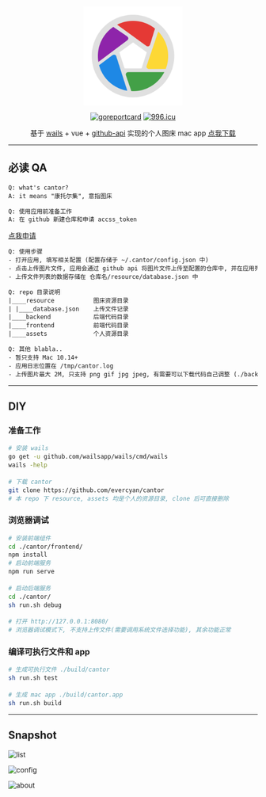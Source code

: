 <div align="center">
<img src="./appicon.png" width="200" alt="cantor" align=center />


[![goreportcard](https://goreportcard.com/badge/github.com/evercyan/cantor)](https://goreportcard.com/report/github.com/evercyan/cantor)
[![996.icu](https://img.shields.io/badge/link-996.icu-red.svg)](https://996.icu)

基于 [wails](https://github.com/wailsapp/wails) + vue + [github-api](https://docs.github.com/cn/rest/reference/repos#contents) 实现的个人图床 mac app [点我下载](https://github.com/evercyan/cantor/releases/download/v0.0.3/cantor-v0.0.3.tar.gz)
</div>

---

## 必读 QA

```txt
Q: what's cantor?
A: it means "康托尔集", 意指图床
```

```txt
Q: 使用应用前准备工作
A: 在 github 新建仓库和申请 accss_token
```

[点我申请](https://github.com/settings/tokens)

```txt
Q: 使用步骤
- 打开应用, 填写相关配置 (配置存储于 ~/.cantor/config.json 中)
- 点击上传图片文件, 应用会通过 github api 将图片文件上传至配置的仓库中, 并在应用列表中显示, 可直接打开链接复用
- 上传文件列表的数据存储在 仓库名/resource/database.json 中
```

```txt
Q: repo 目录说明
|____resource           图床资源目录
| |____database.json    上传文件记录
|____backend            后端代码目录  
|____frontend           前端代码目录
|____assets             个人资源目录
```

```txt
Q: 其他 blabla..
- 暂只支持 Mac 10.14+
- 应用日志位置在 /tmp/cantor.log
- 上传图片最大 2M, 只支持 png gif jpg jpeg, 有需要可以下载代码自己调整 (./backend/app.go)
```

---

## DIY

### 准备工作

```sh
# 安装 wails
go get -u github.com/wailsapp/wails/cmd/wails
wails -help

# 下载 cantor
git clone https://github.com/evercyan/cantor
# 本 repo 下 resource, assets 均是个人的资源目录, clone 后可直接删除
```

### 浏览器调试

```sh
# 安装前端组件
cd ./cantor/frontend/
npm install
# 启动前端服务
npm run serve

# 启动后端服务
cd ./cantor/
sh run.sh debug

# 打开 http://127.0.0.1:8080/
# 浏览器调试模式下, 不支持上传文件(需要调用系统文件选择功能), 其余功能正常
```

### 编译可执行文件和 app

```sh
# 生成可执行文件 ./build/cantor
sh run.sh test

# 生成 mac app ./build/cantor.app
sh run.sh build
```

---

## Snapshot

![list](https://raw.githubusercontent.com/evercyan/cantor/master/resource/85/8583ac8715210074a080f90111cb55c1.png)

![config](https://raw.githubusercontent.com/evercyan/cantor/master/resource/39/3951a5451f83f22e4a4867dd8bde4b93.png)

![about](https://raw.githubusercontent.com/evercyan/cantor/master/resource/65/65add3fdae4cd2fddd0d711d3863cbc9.png)
